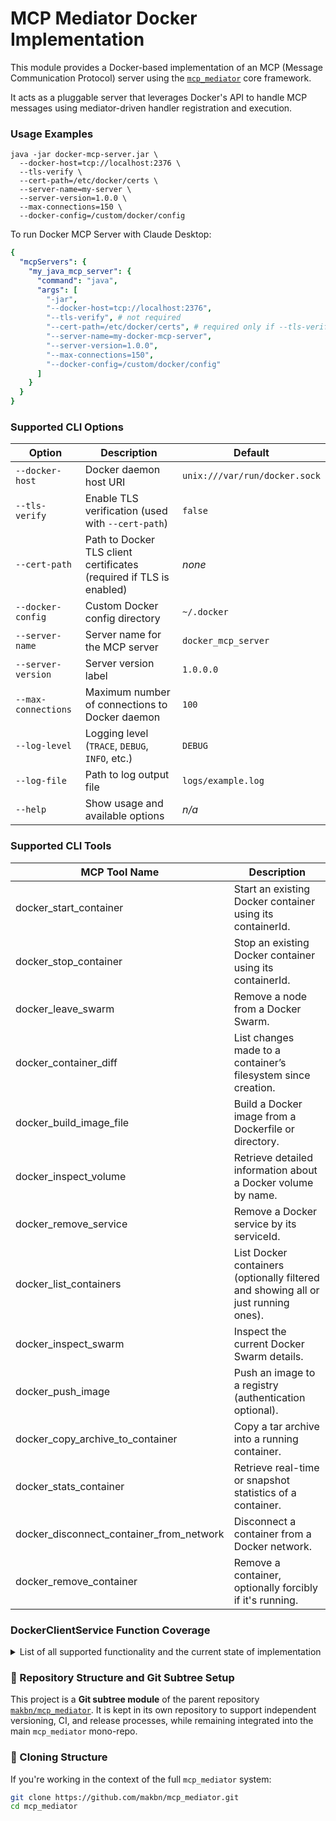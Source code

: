 # MCP Mediator Docker Implementation

This module provides a Docker-based implementation of an MCP (Message Communication Protocol) server using the [`mcp_mediator`](https://github.com/makbn/mcp_mediator) core framework.

It acts as a pluggable server that leverages Docker's API to handle MCP messages using mediator-driven handler registration and execution.

### Usage Examples

```shell
java -jar docker-mcp-server.jar \
  --docker-host=tcp://localhost:2376 \
  --tls-verify \
  --cert-path=/etc/docker/certs \
  --server-name=my-server \
  --server-version=1.0.0 \
  --max-connections=150 \
  --docker-config=/custom/docker/config
```


To run Docker MCP Server with Claude Desktop:
```yaml
{
  "mcpServers": {
    "my_java_mcp_server": {
      "command": "java",
      "args": [
        "-jar",
        "--docker-host=tcp://localhost:2376",
        "--tls-verify", # not required
        "--cert-path=/etc/docker/certs", # required only if --tls-verify is available
        "--server-name=my-docker-mcp-server",
        "--server-version=1.0.0",
        "--max-connections=150",
        "--docker-config=/custom/docker/config"
      ]
    }
  }
}
```


### Supported CLI Options

| Option             | Description                                           | Default                       |
|--------------------|-------------------------------------------------------|-------------------------------|
| `--docker-host`    | Docker daemon host URI                                | `unix:///var/run/docker.sock` |
| `--tls-verify`     | Enable TLS verification (used with `--cert-path`)     | `false`                        |
| `--cert-path`      | Path to Docker TLS client certificates (required if TLS is enabled) | _none_              |
| `--docker-config`  | Custom Docker config directory                         | `~/.docker`                    |
| `--server-name`    | Server name for the MCP server                         | `docker_mcp_server`            |
| `--server-version` | Server version label                                   | `1.0.0.0`                      |
| `--max-connections`| Maximum number of connections to Docker daemon        | `100`                          |
| `--log-level`      | Logging level (`TRACE`, `DEBUG`, `INFO`, etc.)        | `DEBUG`                        |
| `--log-file`       | Path to log output file                                | `logs/example.log`             |
| `--help`           | Show usage and available options                       | _n/a_                          |


### Supported CLI Tools
| MCP Tool Name                                | Description                                                                                             |
|---------------------------------------------|---------------------------------------------------------------------------------------------------------|
| docker_start_container                       | Start an existing Docker container using its containerId.                                               |
| docker_stop_container                        | Stop an existing Docker container using its containerId.                                                |
| docker_leave_swarm                           | Remove a node from a Docker Swarm.                                                                      |
| docker_container_diff                        | List changes made to a container’s filesystem since creation.                                           |
| docker_build_image_file                      | Build a Docker image from a Dockerfile or directory.                                                    |
| docker_inspect_volume                        | Retrieve detailed information about a Docker volume by name.                                            |
| docker_remove_service                        | Remove a Docker service by its serviceId.                                                               |
| docker_list_containers                       | List Docker containers (optionally filtered and showing all or just running ones).                      |
| docker_inspect_swarm                         | Inspect the current Docker Swarm details.                                                               |
| docker_push_image                            | Push an image to a registry (authentication optional).                                                  |
| docker_copy_archive_to_container             | Copy a tar archive into a running container.                                                            |
| docker_stats_container                       | Retrieve real-time or snapshot statistics of a container.                                               |
| docker_disconnect_container_from_network     | Disconnect a container from a Docker network.                                                           |
| docker_remove_container                      | Remove a container, optionally forcibly if it's running.                                                |

### DockerClientService Function Coverage
<details>
<summary>List of all supported functionality and the current state of implementation</summary>
| Function Name                                | MCP Tool Name                            | Status        |
|---------------------------------------------|------------------------------------------|---------------|
| startContainerCmd                            | docker_start_container                   | ✅ Implemented |
| stopContainerCmd                             | docker_stop_container                    | ✅ Implemented |
| leaveSwarmCmd                                | docker_leave_swarm                       | ✅ Implemented |
| attachContainerCmd                           | N/A                                      | ❌ Not Yet     |
| containerDiffCmd                             | docker_container_diff                    | ✅ Implemented |
| buildImageCmd                                | docker_build_image_file                  | ✅ Implemented |
| inspectVolumeCmd                             | docker_inspect_volume                    | ✅ Implemented |
| removeServiceCmd                             | docker_remove_service                    | ✅ Implemented |
| listContainersCmd                            | docker_list_containers                   | ✅ Implemented |
| inspectSwarmCmd                              | docker_inspect_swarm                     | ✅ Implemented |
| pushImageCmd                                 | docker_push_image                        | ✅ Implemented |
| copyArchiveToContainerCmd                    | docker_copy_archive_to_container         | ✅ Implemented |
| statsCmd                                     | docker_stats_container                   | ✅ Implemented |
| disconnectFromNetworkCmd                     | docker_disconnect_container_from_network | ✅ Implemented |
| removeContainerCmd                           | docker_remove_container                  | ✅ Implemented |
| inspectServiceCmd                            | N/A                                      | ❌ Not Yet     |
| removeSecretCmd                              | N/A                                      | ❌ Not Yet     |
| pullImageCmd                                 | N/A                                      | ❌ Not Yet     |
| inspectContainerCmd                          | N/A                                      | ❌ Not Yet     |
| unpauseContainerCmd                          | N/A                                      | ❌ Not Yet     |
| listImagesCmd                                | N/A                                      | ❌ Not Yet     |
| listServicesCmd                              | N/A                                      | ❌ Not Yet     |
| resizeExecCmd                                | N/A                                      | ❌ Not Yet     |
| listSecretsCmd                               | N/A                                      | ❌ Not Yet     |
| removeImageCmd                               | N/A                                      | ❌ Not Yet     |
| createNetworkCmd                             | N/A                                      | ❌ Not Yet     |
| tagImageCmd                                  | N/A                                      | ❌ Not Yet     |
| authCmd                                      | N/A                                      | ❌ Not Yet     |
| execCreateCmd                                | N/A                                      | ❌ Not Yet     |
| removeSwarmNodeCmd                           | N/A                                      | ❌ Not Yet     |
| inspectConfigCmd                             | N/A                                      | ❌ Not Yet     |
| searchImagesCmd                              | N/A                                      | ❌ Not Yet     |
| listNetworksCmd                              | N/A                                      | ❌ Not Yet     |
| pingCmd                                      | N/A                                      | ❌ Not Yet     |
| logTaskCmd                                   | N/A                                      | ❌ Not Yet     |
| loadImageAsyncCmd                            | N/A                                      | ❌ Not Yet     |
| updateSwarmCmd                               | N/A                                      | ❌ Not Yet     |
| removeVolumeCmd                              | N/A                                      | ❌ Not Yet     |
| close                                        | N/A                                      | ❌ Not Yet     |
| createContainerCmd                           | N/A                                      | ❌ Not Yet     |
| buildImageCmd(InputStream)                   | N/A                                      | ❌ Not Yet     |
| loadImageCmd                                 | N/A                                      | ❌ Not Yet     |
| listTasksCmd                                 | N/A                                      | ❌ Not Yet     |
| saveImagesCmd                                | N/A                                      | ❌ Not Yet     |
| joinSwarmCmd                                 | N/A                                      | ❌ Not Yet     |
| createVolumeCmd                              | N/A                                      | ❌ Not Yet     |
| buildImageCmd()                              | N/A                                      | ❌ Not Yet     |
| saveImageCmd                                 | N/A                                      | ❌ Not Yet     |

</details>


### 🧩 Repository Structure and Git Subtree Setup

This project is a **Git subtree module** of the parent repository [`makbn/mcp_mediator`](https://github.com/makbn/mcp_mediator). It is kept in its own repository to support independent versioning, CI, and release processes, while remaining integrated into the main `mcp_mediator` mono-repo.

### 🔀 Cloning Structure

If you're working in the context of the full `mcp_mediator` system:

```bash
git clone https://github.com/makbn/mcp_mediator.git
cd mcp_mediator


